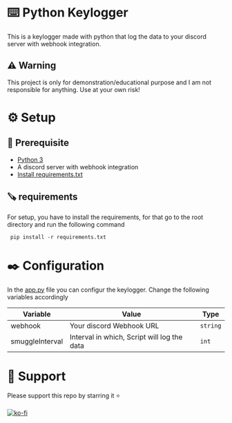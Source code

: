 # ⌨️ Python Keylogger
This is a keylogger made with python that log the data to your discord server with webhook integration.

## ⚠️ Warning
This project is only for demonstration/educational purpose and I am not responsible for anything. Use at your own risk!

# ⚙️ Setup

## 📃 Prerequisite

- [Python 3 ](https://www.python.org/downloads/)
- A discord server with webhook integration
- [Install requirements.txt](requirements.txt)

## 🪚 requirements
For setup, you have to install the requirements, for that go to the root directory and run the following command

```
 pip install -r requirements.txt
```

# ✒️ Configuration
In the [app.py](app.py) file you can configur the keylogger. Change the following variables accordingly

| Variable        | Value                                       | Type     |
|-----------------|---------------------------------------------|----------|
| webhook         | Your discord Webhook URL                    | `string` |
| smuggleInterval | Interval in which, Script will log the data | `int`    |

# 💪 Support
Please support this repo by starring it ⭐<br><br>
[![ko-fi](https://ko-fi.com/img/githubbutton_sm.svg)](https://ko-fi.com/J3J16V6AZ)

